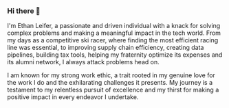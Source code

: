 ### Hi there 👋

I'm Ethan Leifer, a passionate and driven individual with a knack for solving complex problems and making a meaningful impact in the tech world. From my days as a competitive ski racer, where finding the most efficient racing line was essential, to improving supply chain efficiency, creating data pipelines, building tax tools, helping my fraternity optimize its expenses and its alumni network, I always attack problems head on. 

I am known for my strong work ethic, a trait rooted in my genuine love for the work I do and the exhilarating challenges it presents. My journey is a testament to my relentless pursuit of excellence and my thirst for making a positive impact in every endeavor I undertake.
